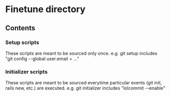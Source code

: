# Finetune directory

## Contents

### Setup scripts
These scripts are meant to be sourced only once.
e.g. git setup includes "git config --global user.email = ..."

### Initializer scripts
These scripts are meant to be sourced everytime particular events
(git init, rails new, etc.) are executed.
e.g. git initializer includes "lolcommit --enable"
